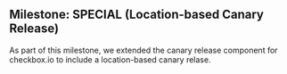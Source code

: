 ## Milestone: SPECIAL (Location-based Canary Release)
As part of this milestone, we extended the canary release component for checkbox.io to include a location-based canary relase. 

